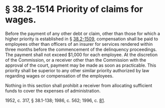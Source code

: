 # § 38.2-1514 Priority of claims for wages.

<p>Before the payment of any other debt or claim, other than those for which a higher priority is established in § <a href='http://law.lis.virginia.gov/vacode/38.2-1509/'>38.2-1509</a>, compensation shall be paid to employees other than officers of an insurer for services rendered within three months before the commencement of the delinquency proceedings. The payment shall not exceed $1,000 for each employee. At the discretion of the Commission, or a receiver other than the Commission with the approval of the court, payment may be made as soon as practicable. This priority shall be superior to any other similar priority authorized by law regarding wages or compensation of the employees.</p><p>Nothing in this section shall prohibit a receiver from allocating sufficient funds to cover the expenses of administration.</p><p>1952, c. 317, § 38.1-138; 1986, c. 562; 1996, c. <a href='http://lis.virginia.gov/cgi-bin/legp604.exe?961+ful+CHAP0081'>81</a>.</p>